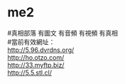 # me2
#真相部落 有圖文 有音頻 有視頻 有真相<br>
#當前有效網址：<br>
http://5.96.dvrdns.org/<br>
http://ho.otzo.com/<br>
http://33.myftp.biz/<br>
http://5.5.stl.cl/<br>

